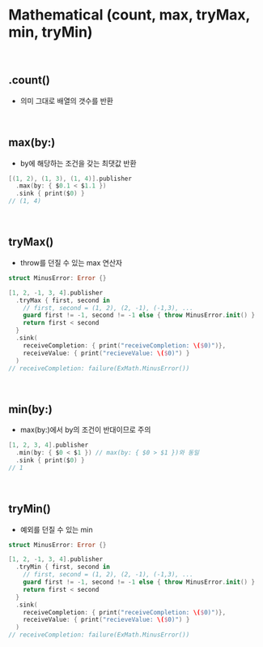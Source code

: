 # Mathematical (count, max, tryMax, min, tryMin)
<br/>

## .count()
- 의미 그대로 배열의 갯수를 반환
<br/>

## max(by:) 
- by에 해당하는 조건을 갖는 최댓값 반환
```Swift
[(1, 2), (1, 3), (1, 4)].publisher
  .max(by: { $0.1 < $1.1 })
  .sink { print($0) }
// (1, 4)
```
<br/>

## tryMax()
- throw를 던질 수 있는 max 연산자
```Swift
struct MinusError: Error {}

[1, 2, -1, 3, 4].publisher
  .tryMax { first, second in
    // first, second = (1, 2), (2, -1), (-1,3), ...
    guard first != -1, second != -1 else { throw MinusError.init() }
    return first < second
  }
  .sink(
    receiveCompletion: { print("receiveCompletion: \($0)")},
    receiveValue: { print("recieveValue: \($0)") }
  )
// receiveCompletion: failure(ExMath.MinusError())
```
<br/>

## min(by:)
- max(by:)에서 by의 조건이 반대이므로 주의
```Swift
[1, 2, 3, 4].publisher
  .min(by: { $0 < $1 }) // max(by: { $0 > $1 })와 동일
  .sink { print($0) }
// 1
```
<br/>

## tryMin()
- 예외를 던질 수 있는 min
```Swift
struct MinusError: Error {}

[1, 2, -1, 3, 4].publisher
  .tryMin { first, second in
    // first, second = (1, 2), (2, -1), (-1,3), ...
    guard first != -1, second != -1 else { throw MinusError.init() }
    return first < second
  }
  .sink(
    receiveCompletion: { print("receiveCompletion: \($0)")},
    receiveValue: { print("recieveValue: \($0)") }
  )
// receiveCompletion: failure(ExMath.MinusError())
```
<br/>
